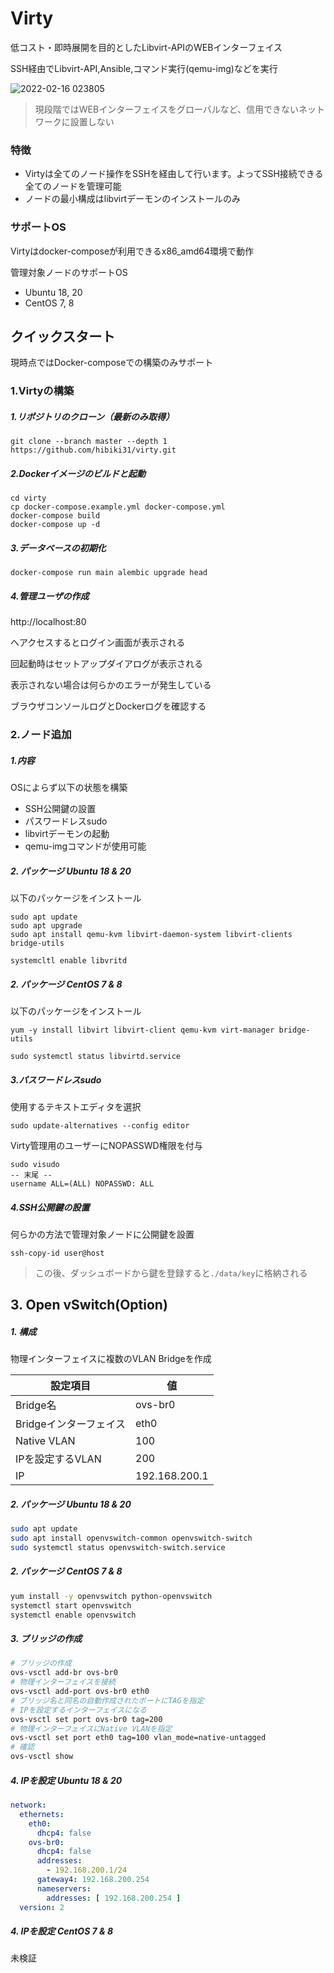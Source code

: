 # Virty

低コスト・即時展開を目的としたLibvirt-APIのWEBインターフェイス

SSH経由でLibvirt-API,Ansible,コマンド実行(qemu-img)などを実行

![2022-02-16 023805](https://user-images.githubusercontent.com/35087924/154118366-c61572bc-ee45-4a97-a825-2e5f95cc5cd5.png)

> 現段階ではWEBインターフェイスをグローバルなど、信用できないネットワークに設置しない

### 特徴

- Virtyは全てのノード操作をSSHを経由して行います。よってSSH接続できる全てのノードを管理可能
- ノードの最小構成はlibvirtデーモンのインストールのみ

### サポートOS

Virtyはdocker-composeが利用できるx86_amd64環境で動作

管理対象ノードのサポートOS

- Ubuntu 18, 20
- CentOS 7, 8

## クイックスタート

現時点ではDocker-composeでの構築のみサポート

### 1.Virtyの構築

##### 1.リポジトリのクローン（最新のみ取得）

```
git clone --branch master --depth 1 https://github.com/hibiki31/virty.git
```

##### 2.Dockerイメージのビルドと起動

```
cd virty
cp docker-compose.example.yml docker-compose.yml
docker-compose build
docker-compose up -d
```

##### 3.データベースの初期化

```
docker-compose run main alembic upgrade head
```


##### 4.管理ユーザの作成

http://localhost:80 

へアクセスするとログイン画面が表示される

回起動時はセットアップダイアログが表示される

表示されない場合は何らかのエラーが発生している

ブラウザコンソールログとDockerログを確認する


### 2.ノード追加

##### 1.内容

OSによらず以下の状態を構築

- SSH公開鍵の設置
- パスワードレスsudo
- libvirtデーモンの起動
- qemu-imgコマンドが使用可能

##### 2. パッケージ Ubuntu 18 & 20

以下のパッケージをインストール

```
sudo apt update
sudo apt upgrade
sudo apt install qemu-kvm libvirt-daemon-system libvirt-clients bridge-utils
```

```
systemcltl enable libvritd
```

##### 2. パッケージ CentOS 7 & 8

以下のパッケージをインストール

```
yum -y install libvirt libvirt-client qemu-kvm virt-manager bridge-utils
```

```
sudo systemctl status libvirtd.service
```

##### 3.パスワードレスsudo

使用するテキストエディタを選択

```
sudo update-alternatives --config editor
```

Virty管理用のユーザーにNOPASSWD権限を付与

```
sudo visudo
-- 末尾 --
username ALL=(ALL) NOPASSWD: ALL
```

##### 4.SSH公開鍵の設置

何らかの方法で管理対象ノードに公開鍵を設置

```
ssh-copy-id user@host
```

> この後、ダッシュボードから鍵を登録すると`./data/key`に格納される


## 3. Open vSwitch(Option)

##### 1. 構成

物理インターフェイスに複数のVLAN Bridgeを作成

| 設定項目               | 値            |
| ---------------------- | ------------- |
| Bridge名               | ovs-br0       |
| Bridgeインターフェイス | eth0          |
| Native VLAN            | 100           |
| IPを設定するVLAN       | 200           |
| IP                     | 192.168.200.1 |

##### 2. パッケージ Ubuntu 18 & 20

```bash
sudo apt update
sudo apt install openvswitch-common openvswitch-switch
sudo systemctl status openvswitch-switch.service
```

##### 2. パッケージ CentOS 7 & 8

```bash
yum install -y openvswitch python-openvswitch
systemctl start openvswitch
systemctl enable openvswitch
```

##### 3. ブリッジの作成

```bash
# ブリッジの作成
ovs-vsctl add-br ovs-br0
# 物理インターフェイスを接続
ovs-vsctl add-port ovs-br0 eth0
# ブリッジ名と同名の自動作成されたポートにTAGを指定
# IPを設定するインターフェイスになる
ovs-vsctl set port ovs-br0 tag=200
# 物理インターフェイスにNative VLANを指定
ovs-vsctl set port eth0 tag=100 vlan_mode=native-untagged
# 確認
ovs-vsctl show
```

##### 4. IPを設定 Ubuntu 18 & 20

```yaml
network:
  ethernets:
    eth0:
      dhcp4: false
    ovs-br0:
      dhcp4: false
      addresses:
        - 192.168.200.1/24
      gateway4: 192.168.200.254
      nameservers:
        addresses: [ 192.168.200.254 ]
  version: 2
```

##### 4. IPを設定 CentOS 7 & 8

未検証
